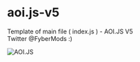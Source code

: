 # aoi.js-v5
Template of main file ( index.js ) - AOI.JS V5 <br>
Twitter @FyberMods :)

![AOI.JS](https://cdn.discordapp.com/attachments/892853364377911327/1023155126447374336/20220924_115304.jpg)

